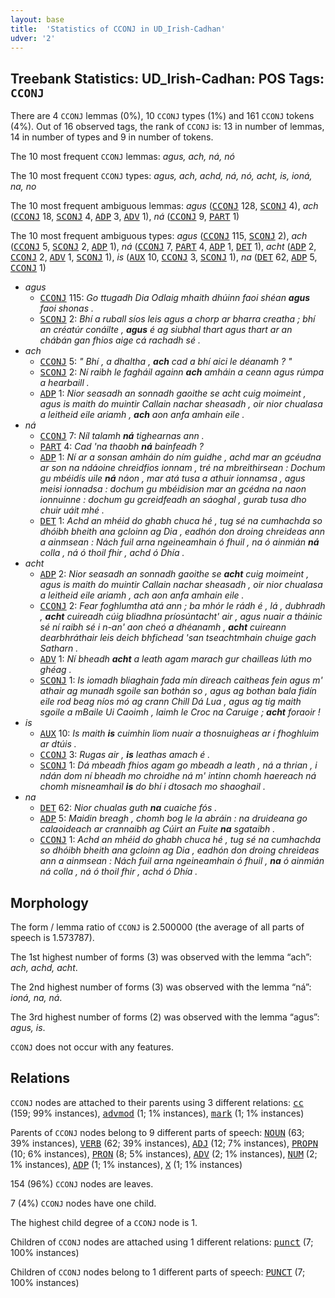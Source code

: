 ```yaml
---
layout: base
title:  'Statistics of CCONJ in UD_Irish-Cadhan'
udver: '2'
---
```


## Treebank Statistics: UD_Irish-Cadhan: POS Tags: `CCONJ`

There are 4 `CCONJ` lemmas (0%), 10 `CCONJ` types (1%) and 161 `CCONJ` tokens (4%).
Out of 16 observed tags, the rank of `CCONJ` is: 13 in number of lemmas, 14 in number of types and 9 in number of tokens.

The 10 most frequent `CCONJ` lemmas: <em>agus, ach, ná, nó</em>

The 10 most frequent `CCONJ` types:  <em>agus, ach, achd, ná, nó, acht, is, ioná, na, no</em>

The 10 most frequent ambiguous lemmas: <em>agus</em> (<tt><a href="ga_cadhan-pos-CCONJ.html">CCONJ</a></tt> 128, <tt><a href="ga_cadhan-pos-SCONJ.html">SCONJ</a></tt> 4), <em>ach</em> (<tt><a href="ga_cadhan-pos-CCONJ.html">CCONJ</a></tt> 18, <tt><a href="ga_cadhan-pos-SCONJ.html">SCONJ</a></tt> 4, <tt><a href="ga_cadhan-pos-ADP.html">ADP</a></tt> 3, <tt><a href="ga_cadhan-pos-ADV.html">ADV</a></tt> 1), <em>ná</em> (<tt><a href="ga_cadhan-pos-CCONJ.html">CCONJ</a></tt> 9, <tt><a href="ga_cadhan-pos-PART.html">PART</a></tt> 1)

The 10 most frequent ambiguous types:  <em>agus</em> (<tt><a href="ga_cadhan-pos-CCONJ.html">CCONJ</a></tt> 115, <tt><a href="ga_cadhan-pos-SCONJ.html">SCONJ</a></tt> 2), <em>ach</em> (<tt><a href="ga_cadhan-pos-CCONJ.html">CCONJ</a></tt> 5, <tt><a href="ga_cadhan-pos-SCONJ.html">SCONJ</a></tt> 2, <tt><a href="ga_cadhan-pos-ADP.html">ADP</a></tt> 1), <em>ná</em> (<tt><a href="ga_cadhan-pos-CCONJ.html">CCONJ</a></tt> 7, <tt><a href="ga_cadhan-pos-PART.html">PART</a></tt> 4, <tt><a href="ga_cadhan-pos-ADP.html">ADP</a></tt> 1, <tt><a href="ga_cadhan-pos-DET.html">DET</a></tt> 1), <em>acht</em> (<tt><a href="ga_cadhan-pos-ADP.html">ADP</a></tt> 2, <tt><a href="ga_cadhan-pos-CCONJ.html">CCONJ</a></tt> 2, <tt><a href="ga_cadhan-pos-ADV.html">ADV</a></tt> 1, <tt><a href="ga_cadhan-pos-SCONJ.html">SCONJ</a></tt> 1), <em>is</em> (<tt><a href="ga_cadhan-pos-AUX.html">AUX</a></tt> 10, <tt><a href="ga_cadhan-pos-CCONJ.html">CCONJ</a></tt> 3, <tt><a href="ga_cadhan-pos-SCONJ.html">SCONJ</a></tt> 1), <em>na</em> (<tt><a href="ga_cadhan-pos-DET.html">DET</a></tt> 62, <tt><a href="ga_cadhan-pos-ADP.html">ADP</a></tt> 5, <tt><a href="ga_cadhan-pos-CCONJ.html">CCONJ</a></tt> 1)


* <em>agus</em>
  * <tt><a href="ga_cadhan-pos-CCONJ.html">CCONJ</a></tt> 115: <em>Go ttugadh Dia Odlaig mhaith dhúinn faoi shéan <b>agus</b> faoi shonas .</em>
  * <tt><a href="ga_cadhan-pos-SCONJ.html">SCONJ</a></tt> 2: <em>Bhí a ruball síos leis agus a chorp ar bharra creatha ; bhí an créatúr conáilte , <b>agus</b> é ag siubhal thart agus thart ar an chábán gan fhios aige cá rachadh sé .</em>
* <em>ach</em>
  * <tt><a href="ga_cadhan-pos-CCONJ.html">CCONJ</a></tt> 5: <em>" Bhí , a dhaltha , <b>ach</b> cad a bhí aici le déanamh ? "</em>
  * <tt><a href="ga_cadhan-pos-SCONJ.html">SCONJ</a></tt> 2: <em>Ní raibh le fagháil againn <b>ach</b> amháin a ceann agus rúmpa a hearbaill .</em>
  * <tt><a href="ga_cadhan-pos-ADP.html">ADP</a></tt> 1: <em>Nior seasadh an sonnadh gaoithe se acht cuig moimeint , agus is maith do muintir Callain nachar sheasadh , oir nior chualasa a leitheid eile ariamh , <b>ach</b> aon anfa amhain eile .</em>
* <em>ná</em>
  * <tt><a href="ga_cadhan-pos-CCONJ.html">CCONJ</a></tt> 7: <em>Níl talamh <b>ná</b> tighearnas ann .</em>
  * <tt><a href="ga_cadhan-pos-PART.html">PART</a></tt> 4: <em>Cad 'na thaobh <b>ná</b> bainfeadh ?</em>
  * <tt><a href="ga_cadhan-pos-ADP.html">ADP</a></tt> 1: <em>Ní ar a sonsan amháin do ním guidhe , achd mar an gcéudna ar son na ndáoine chreidfios ionnam , tré na mbreithirsean : Dochum gu mbéidís uile <b>ná</b> náon , mar atá tusa a athuir ionnamsa , agus meisi ionnadsa : dochum gu mbéidision mar an gcédna na naon ionnuinne : dochum gu gcreidfeadh an sáoghal , gurab tusa dho chuir uáit mhé .</em>
  * <tt><a href="ga_cadhan-pos-DET.html">DET</a></tt> 1: <em>Achd an mhéid do ghabh chuca hé , tug sé na cumhachda so dhóibh bheith ana gcloinn ag Dia , eadhón don droing chreideas ann a ainmsean : Nách fuil arna ngeineamhain ó fhuil , na ó ainmián <b>ná</b> colla , ná ó thoil fhir , achd ó Dhía .</em>
* <em>acht</em>
  * <tt><a href="ga_cadhan-pos-ADP.html">ADP</a></tt> 2: <em>Nior seasadh an sonnadh gaoithe se <b>acht</b> cuig moimeint , agus is maith do muintir Callain nachar sheasadh , oir nior chualasa a leitheid eile ariamh , ach aon anfa amhain eile .</em>
  * <tt><a href="ga_cadhan-pos-CCONJ.html">CCONJ</a></tt> 2: <em>Fear foghlumtha atá ann ; ba mhór le rádh é , lá , dubhradh , <b>acht</b> cuireadh cúig bliadhna príosúntacht' air , agus nuair a tháinic sé ní raibh sé i n-an' aon cheó a dhéanamh , <b>acht</b> cuireann dearbhráthair leis deich bhfichead 'san tseachtmhain chuige gach Satharn .</em>
  * <tt><a href="ga_cadhan-pos-ADV.html">ADV</a></tt> 1: <em>Ní bheadh <b>acht</b> a leath agam marach gur chailleas lúth mo ghéag .</em>
  * <tt><a href="ga_cadhan-pos-SCONJ.html">SCONJ</a></tt> 1: <em>Is iomadh bliaghain fada mín direach caitheas fein agus m' athair ag munadh sgoile san bothán so , agus ag bothan bala fidín eile rod beag níos mó ag crann Chill Dá Lua , agus ag tig maith sgoile a mBaile Ui Caoimh , laimh le Croc na Caruige ; <b>acht</b> foraoir !</em>
* <em>is</em>
  * <tt><a href="ga_cadhan-pos-AUX.html">AUX</a></tt> 10: <em>Is maith <b>is</b> cuimhin liom nuair a thosnuigheas ar í fhoghluim ar dtúis .</em>
  * <tt><a href="ga_cadhan-pos-CCONJ.html">CCONJ</a></tt> 3: <em>Rugas air , <b>is</b> leathas amach é .</em>
  * <tt><a href="ga_cadhan-pos-SCONJ.html">SCONJ</a></tt> 1: <em>Dá mbeadh fhios agam go mbeadh a leath , ná a thrian , i ndán dom ní bheadh mo chroidhe ná m' intinn chomh haereach ná chomh misneamhail <b>is</b> do bhí i dtosach mo shaoghail .</em>
* <em>na</em>
  * <tt><a href="ga_cadhan-pos-DET.html">DET</a></tt> 62: <em>Nior chualas guth <b>na</b> cuaiche fós .</em>
  * <tt><a href="ga_cadhan-pos-ADP.html">ADP</a></tt> 5: <em>Maidin breagh , chomh bog le la abráin : na druideana go calaoideach ar crannaibh ag Cúirt an Fuite <b>na</b> sgataibh .</em>
  * <tt><a href="ga_cadhan-pos-CCONJ.html">CCONJ</a></tt> 1: <em>Achd an mhéid do ghabh chuca hé , tug sé na cumhachda so dhóibh bheith ana gcloinn ag Dia , eadhón don droing chreideas ann a ainmsean : Nách fuil arna ngeineamhain ó fhuil , <b>na</b> ó ainmián ná colla , ná ó thoil fhir , achd ó Dhía .</em>

## Morphology

The form / lemma ratio of `CCONJ` is 2.500000 (the average of all parts of speech is 1.573787).

The 1st highest number of forms (3) was observed with the lemma “ach”: <em>ach, achd, acht</em>.

The 2nd highest number of forms (3) was observed with the lemma “ná”: <em>ioná, na, ná</em>.

The 3rd highest number of forms (2) was observed with the lemma “agus”: <em>agus, is</em>.

`CCONJ` does not occur with any features.


## Relations

`CCONJ` nodes are attached to their parents using 3 different relations: <tt><a href="ga_cadhan-dep-cc.html">cc</a></tt> (159; 99% instances), <tt><a href="ga_cadhan-dep-advmod.html">advmod</a></tt> (1; 1% instances), <tt><a href="ga_cadhan-dep-mark.html">mark</a></tt> (1; 1% instances)

Parents of `CCONJ` nodes belong to 9 different parts of speech: <tt><a href="ga_cadhan-pos-NOUN.html">NOUN</a></tt> (63; 39% instances), <tt><a href="ga_cadhan-pos-VERB.html">VERB</a></tt> (62; 39% instances), <tt><a href="ga_cadhan-pos-ADJ.html">ADJ</a></tt> (12; 7% instances), <tt><a href="ga_cadhan-pos-PROPN.html">PROPN</a></tt> (10; 6% instances), <tt><a href="ga_cadhan-pos-PRON.html">PRON</a></tt> (8; 5% instances), <tt><a href="ga_cadhan-pos-ADV.html">ADV</a></tt> (2; 1% instances), <tt><a href="ga_cadhan-pos-NUM.html">NUM</a></tt> (2; 1% instances), <tt><a href="ga_cadhan-pos-ADP.html">ADP</a></tt> (1; 1% instances), <tt><a href="ga_cadhan-pos-X.html">X</a></tt> (1; 1% instances)

154 (96%) `CCONJ` nodes are leaves.

7 (4%) `CCONJ` nodes have one child.

The highest child degree of a `CCONJ` node is 1.

Children of `CCONJ` nodes are attached using 1 different relations: <tt><a href="ga_cadhan-dep-punct.html">punct</a></tt> (7; 100% instances)

Children of `CCONJ` nodes belong to 1 different parts of speech: <tt><a href="ga_cadhan-pos-PUNCT.html">PUNCT</a></tt> (7; 100% instances)

